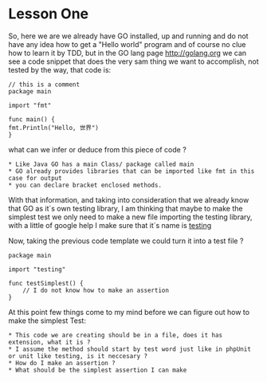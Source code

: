 # Lesson One

So, here we are we already have GO installed, up and running and do not have any idea how to get
a "Hello world" program and of course no clue how to learn it by TDD, but in the GO lang page http://golang.org 
we can see a code snippet that does the very sam thing we want to accomplish, not tested by the way, 
that code is: 

    // this is a comment 
    package main

    import "fmt"

    func main() {
	fmt.Println("Hello, 世界")
    }


what can we infer or deduce from this piece of code ? 

    * Like Java GO has a main Class/ package called main 
    * GO already provides libraries that can be imported like fmt in this case for output
    * you can declare bracket enclosed methods.

With that information, and taking into consideration that we already know that GO as it´s own testing library, I am thinking 
that maybe to make the simplest test we only need to make a new file importing the testing library, with a little of google help 
I make sure that it´s name is [testing](https://golang.org/pkg/testing/)

Now, taking the previous code template we could turn it into a test file ? 

    package main 

    import "testing"

    func testSimplest() {
        // I do not know how to make an assertion
    }   

At this point few things come to my mind before we can figure out how to make the simplest Test: 

    * This code we are creating should be in a file, does it has extension, what it is ? 
    * I assume the method should start by test word just like in phpUnit or unit like testing, is it neccesary ?
    * How do I make an assertion ? 
    * What should be the simplest assertion I can make

